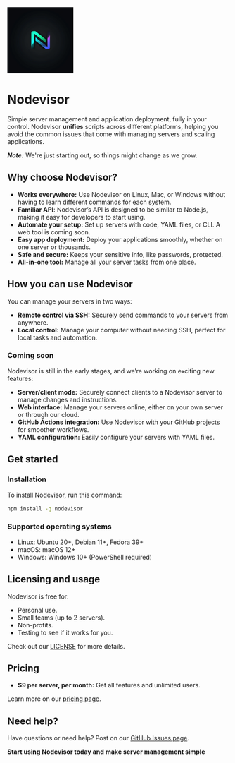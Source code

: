 <picture>
  <img alt="Nodevisor Logo" width="150px" src="https://github.com/nodevisor/logo/raw/main/nodevisor.png">
</picture>

# Nodevisor

Simple server management and application deployment, fully in your control.
Nodevisor **unifies** scripts across different platforms, helping you avoid the common issues that come with managing servers and scaling applications.

**_Note:_** We're just starting out, so things might change as we grow.

## Why choose Nodevisor?

- **Works everywhere:** Use Nodevisor on Linux, Mac, or Windows without having to learn different commands for each system.
- **Familiar API**: Nodevisor’s API is designed to be similar to Node.js, making it easy for developers to start using.
- **Automate your setup:** Set up servers with code, YAML files, or CLI. A web tool is coming soon.
- **Easy app deployment:** Deploy your applications smoothly, whether on one server or thousands.
- **Safe and secure:** Keeps your sensitive info, like passwords, protected.
- **All-in-one tool:** Manage all your server tasks from one place.

## How you can use Nodevisor

You can manage your servers in two ways:

- **Remote control via SSH:** Securely send commands to your servers from anywhere.
- **Local control:** Manage your computer without needing SSH, perfect for local tasks and automation.

### Coming soon

Nodevisor is still in the early stages, and we’re working on exciting new features:

- **Server/client mode:** Securely connect clients to a Nodevisor server to manage changes and instructions.
- **Web interface:** Manage your servers online, either on your own server or through our cloud.
- **GitHub Actions integration:** Use Nodevisor with your GitHub projects for smoother workflows.
- **YAML configuration:** Easily configure your servers with YAML files.

## Get started

### Installation

To install Nodevisor, run this command:

```bash
npm install -g nodevisor
```

### Supported operating systems

- Linux: Ubuntu 20+, Debian 11+, Fedora 39+
- macOS: macOS 12+
- Windows: Windows 10+ (PowerShell required)

## Licensing and usage

Nodevisor is free for:

- Personal use.
- Small teams (up to 2 servers).
- Non-profits.
- Testing to see if it works for you.

Check out our [LICENSE](https://github.com/nodevisor/nodevisor/blob/main/LICENSE.md) for more details.

## Pricing

- **$9 per server, per month:** Get all features and unlimited users.

Learn more on our [pricing page](https://www.nodevisor.com/pricing).

## Need help?

Have questions or need help? Post on our [GitHub Issues page](https://github.com/nodevisor/nodevisor/issues/new?title=Help%20needed%3A%20Question%20about%20Nodevisor&labels=question).

**Start using Nodevisor today and make server management simple**
